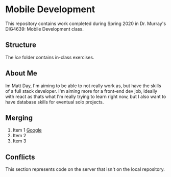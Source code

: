 # Mobile Development
This repository contains work completed during Spring 2020 in Dr. Murray's DIG4639: Mobile Development class.

## Structure
The *ice* folder contains in-class exercises. 

## About Me
Im Matt Day, I'm aiming to be able to not really work as, but have the skills of a full stack developer. I'm aiming more for a front-end dev job, ideally with react as thats what I'm really trying to learn right now, but I also want to have database skills for eventual solo projects.

## Merging
1. Item 1 [Google](http://www.google.com)
1. Item 2
1. Item 3

## Conflicts

This section represents code on the server that isn't on the local repository.
